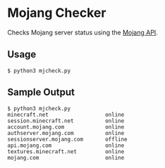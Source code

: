 # Mojang Checker
Checks Mojang server status using the [Mojang API](https://wiki.vg/Mojang_API).

## Usage
```
$ python3 mjcheck.py
```

## Sample Output
```
$ python3 mjcheck.py
minecraft.net                  online
session.minecraft.net          online
account.mojang.com             online
authserver.mojang.com          online
sessionserver.mojang.com       offline
api.mojang.com                 online
textures.minecraft.net         online
mojang.com                     online
```
